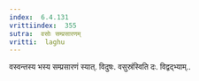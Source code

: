 ```yaml
---
index:  6.4.131
vrittiindex:  355
sutra:  वसोः सम्प्रसारणम्
vritti:  laghu 
---
```


वस्वन्तस्य भस्य सम्प्रसारणं स्यात्. विदुषः. वसुस्रंस्विति दः. विद्वद्भ्याम्..

